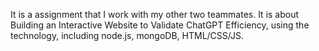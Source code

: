 It is a assignment that I work with my other two teammates. It is about Building an Interactive Website to Validate 
ChatGPT Efficiency, using the technology, including node.js, mongoDB, HTML/CSS/JS.
